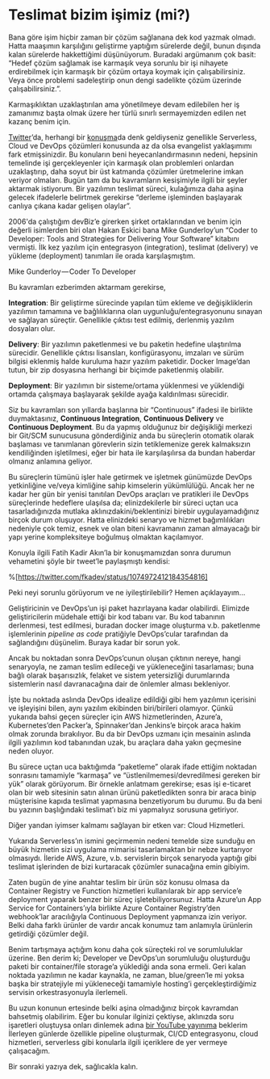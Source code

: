 # Teslimat bizim işimiz (mi?)

Bana göre işim hiçbir zaman bir çözüm sağlanana dek kod yazmak olmadı. Hatta maaşımın karşılığını geliştirme yaptığım sürelerde değil, bunun dışında kalan sürelerde hakkettiğimi düşünüyorum. Buradaki argümanım çok basit: “Hedef çözüm sağlamak ise karmaşık veya sorunlu bir işi nihayete erdirebilmek için karmaşık bir çözüm ortaya koymak için çalışabilirsiniz. Veya önce problemi sadeleştirip onun dengi sadelikte çözüm üzerinde çalışabilirsiniz.”.

Karmaşıklıktan uzaklaştırılan ama yönetilmeye devam edilebilen her iş zamanımız başta olmak üzere her türlü sınırlı sermayemizden edilen net kazanç benim için.

[Twitter](https://twitter.com/eser)’da, herhangi bir [konuşma](../../../presentations/tr/README.md)da denk geldiyseniz genellikle Serverless, Cloud ve DevOps çözümleri konusunda az da olsa evangelist yaklaşımımı fark etmişsinizdir. Bu konuların beni heyecanlandırmasının nedeni, hepsinin temelinde işi gerçekleyenler için karmaşık olan problemleri onlardan uzaklaştırıp, daha soyut bir üst katmanda çözümler üretmelerine imkan veriyor olmaları. Bugün tam da bu kavramların kesişimiyle ilgili bir şeyler aktarmak istiyorum. Bir yazılımın teslimat süreci, kulağımıza daha aşina gelecek ifadelerle belirtmek gerekirse “derleme işleminden başlayarak canlıya çıkana kadar gelişen olaylar”.

2006'da çalıştığım devBiz’e girerken şirket ortaklarından ve benim için değerli isimlerden biri olan Hakan Eskici bana Mike Gunderloy’un “Coder to Developer: Tools and Strategies for Delivering Your Software” kitabını vermişti. İlk kez yazılım için entegrasyon (integration), teslimat (delivery) ve yükleme (deployment) tanımları ile orada karşılaşmıştım.

Mike Gunderloy — Coder To Developer

Bu kavramları ezberimden aktarmam gerekirse,

**Integration**: Bir geliştirme sürecinde yapılan tüm ekleme ve değişikliklerin yazılımın tamamına ve bağlılıklarına olan uygunluğu/entegrasyonunu sınayan ve sağlayan süreçtir. Genellikle çıktısı test edilmiş, derlenmiş yazılım dosyaları olur.

**Delivery**: Bir yazılımın paketlenmesi ve bu paketin hedefine ulaştırılma sürecidir. Genellikle çıktısı lisansları, konfigürasyonu, imzaları ve sürüm bilgisi eklenmiş halde kuruluma hazır yazılım paketidir. Docker Image’dan tutun, bir zip dosyasına herhangi bir biçimde paketlenmiş olabilir.

**Deployment**: Bir yazılımın bir sisteme/ortama yüklenmesi ve yüklendiği ortamda çalışmaya başlayarak şekilde ayağa kaldırılması sürecidir.

Siz bu kavramları son yıllarda başlarına bir “Continuous” ifadesi ile birlikte duymaktasınız, **Continuous Integration**, **Continuous Delivery** ve **Continuous Deployment**. Bu da yapmış olduğunuz bir değişikliği merkezi bir Git/SCM sunucusuna gönderdiğiniz anda bu süreçlerin otomatik olarak başlaması ve tanımlanan görevlerin sizin tetiklemenize gerek kalmaksızın kendiliğinden işletilmesi, eğer bir hata ile karşılaşılırsa da bundan haberdar olmanız anlamına geliyor.

Bu süreçlerin tümünü işler hale getirmek ve işletmek günümüzde DevOps yetkinliğine ve/veya kimliğine sahip kimselerin yükümlülüğü. Ancak her ne kadar her gün bir yenisi tanıtılan DevOps araçları ve pratikleri ile DevOps süreçlerinde hedeflere ulaşılsa da; elinizdekilerle bir süreci uçtan uca tasarladığınızda mutlaka aklınızdakini/beklentinizi birebir uygulayamadığınız birçok durum oluşuyor. Hatta elinizdeki senaryo ve hizmet bağımlılıkları nedeniyle çok temiz, esnek ve olan biteni kavramanın zaman almayacağı bir yapı yerine kompleksiteye boğulmuş olmaktan kaçılamıyor.

Konuyla ilgili Fatih Kadir Akın’la bir konuşmamızdan sonra durumun vehametini şöyle bir tweet’le paylaşmıştı kendisi:

%[https://twitter.com/fkadev/status/1074972412184354816]

Peki neyi sorunlu görüyorum ve ne iyileştirilebilir? Hemen açıklayayım…

Geliştiricinin ve DevOps’un işi paket hazırlayana kadar olabilirdi. Elimizde geliştiricilerin müdehale ettiği bir kod tabanı var. Bu kod tabanının derlenmesi, test edilmesi, buradan docker image oluşturma v.b. paketlenme işlemlerinin *pipeline as code* pratiğiyle DevOps’cular tarafından da sağlandığını düşünelim. Buraya kadar bir sorun yok.

Ancak bu noktadan sonra DevOps’cunun oluşan çıktının nereye, hangi senaryoyla, ne zaman teslim edileceği ve yükleneceğini tasarlaması; buna bağlı olarak başarısızlık, felaket ve sistem yetersizliği durumlarında sistemlerin nasıl davranacağına dair de önlemler alması bekleniyor.

İşte bu noktada aslında DevOps idealize edildiği gibi hem yazılımın içerisini ve işleyişini bilen, aynı yazılım ekibinden biri/birileri olamıyor. Çünkü yukarıda bahsi geçen süreçler için AWS hizmetlerinden, Azure’a, Kubernetes’den Packer’a, Spinnaker’dan Jenkins’e birçok araca hakim olmak zorunda bırakılıyor. Bu da bir DevOps uzmanı için mesainin aslında ilgili yazılımın kod tabanından uzak, bu araçlara daha yakın geçmesine neden oluyor.

Bu sürece uçtan uca baktığımda “paketleme” olarak ifade ettiğim noktadan sonrasını tamamiyle “karmaşa” ve “üstlenilmemesi/devredilmesi gereken bir yük” olarak görüyorum. Bir örnekle anlatmam gerekirse; esas işi e-ticaret olan bir web sitesinin satın alınan ürünü paketledikten sonra bir araca binip müşterisine kapıda teslimat yapmasına benzetiyorum bu durumu. Bu da beni bu yazının başlığındaki teslimat’ı biz mi yapmalıyız sorusuna getiriyor.

Diğer yandan iyimser kalmamı sağlayan bir etken var: Cloud Hizmetleri.

Yukarıda Serverless’ın ismini geçirmemin nedeni temelde size sunduğu en büyük hizmetin sizi uygulama mimarisi tasarlamaktan bir nebze kurtarıyor olmasıydı. İleride AWS, Azure, v.b. servislerin birçok senaryoda yaptığı gibi teslimat işlerinden de bizi kurtaracak çözümler sunacağına emin gibiyim.

Zaten bugün de yine anahtar teslim bir ürün söz konusu olmasa da Container Registry ve Function hizmetleri kullanılarak bir app service’e deployment yaparak benzer bir süreç işletebiliyorsunuz. Hatta Azure’un App Service for Containers’ıyla birlikte Azure Container Registry’den webhook’lar aracılığıyla Continuous Deployment yapmanıza izin veriyor. Belki daha farklı ürünler de vardır ancak konumuz tam anlamıyla ürünlerin getirdiği çözümler değil.

Benim tartışmaya açtığım konu daha çok süreçteki rol ve sorumluluklar üzerine. Ben derim ki; Developer ve DevOps’un sorumluluğu oluşturduğu paketi bir container/file storage’a yüklediği anda sona ermeli. Geri kalan noktada yazılımın ne kadar kaynakla, ne zaman, blue/green’le mi yoksa başka bir stratejiyle mi yükleneceği tamamiyle hosting’i gerçekleştirdiğimiz servisin orkestrasyonuyla ilerlemeli.

Bu uzun konunun ertesinde belki aşina olmadığınız birçok kavramdan bahsetmiş olabilirim. Eğer bu konular ilginizi çektiyse, aklınızda soru işaretleri oluştuysa onları dinlemek adına [bir YouTube yayınıma](https://eser.live) beklerim İlerleyen günlerde özellikle pipeline oluşturmak, CI/CD entegrasyonu, cloud hizmetleri, serverless gibi konularla ilgili içeriklere de yer vermeye çalışacağım.

Bir sonraki yazıya dek, sağlıcakla kalın.
